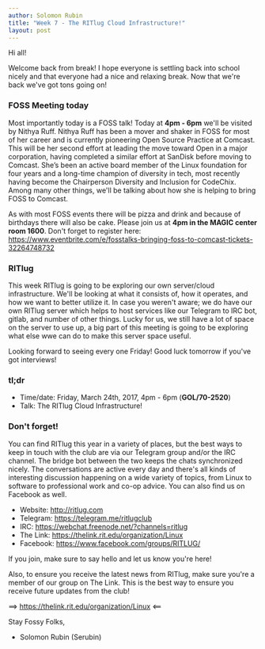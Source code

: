 ```yaml
---
author: Solomon Rubin
title: "Week 7 - The RITlug Cloud Infrastructure!"
layout: post
---
```


Hi all!

Welcome back from break! I hope everyone is settling back into school nicely and that everyone had a nice and relaxing break. Now that we're back we've got tons going on!

### FOSS Meeting today

Most importantly today is a FOSS talk! Today at **4pm - 6pm** we'll be visited by Nithya Ruff. Nithya Ruff has been a mover and shaker in FOSS for most of her career and is currently pioneering Open Source Practice at Comcast. This will be her second effort at leading the move toward Open in a major corporation, having completed a similar effort at SanDisk before moving to Comcast. She’s been an active board member of the Linux foundation for four years and a long-time champion of diversity in tech, most recently having become the Chairperson Diversity and Inclusion for CodeChix.
Among many other things, we'll be talking about how she is helping to bring FOSS to Comcast.

As with most FOSS events there will be pizza and drink and because of birthdays there will also be cake.
Please join us at **4pm in the MAGIC center room 1600**. Don't forget to register here: https://www.eventbrite.com/e/fosstalks-bringing-foss-to-comcast-tickets-32264748732

### RITlug

This week RITlug is going to be exploring our own server/cloud infrastructure. We'll be looking at what it consists of, how it operates, and how we want to better utilize it. In case you weren't aware; we do have our own RITlug server which helps to host services like our Telegram to IRC bot, gitlab, and number of other things. Lucky for us, we still have a lot of space on the server to use up, a big part of this meeting is going to be exploring what else wwe can do to make this server space useful. 

Looking forward to seeing every one Friday! Good luck tomorrow if you've got interviews!

###  tl;dr 

* Time/date: Friday, March 24th, 2017, 4pm - 6pm (**GOL/70-2520**)
* Talk:      The RITlug Cloud Infrastructure!


###  Don't forget!

You can find RITlug this year in a variety of places, but the best ways to keep in touch with the club are via our Telegram group and/or the IRC channel. The bridge bot between the two keeps the chats synchronized nicely. The conversations are active every day and there's all kinds of interesting discussion happening on a wide variety of topics, from Linux to software to professional work and co-op advice. You can also find us on Facebook as well.

* Website:  http://ritlug.com
* Telegram: https://telegram.me/ritlugclub
* IRC:      https://webchat.freenode.net/?channels=ritlug
* The Link: https://thelink.rit.edu/organization/Linux
* Facebook: https://www.facebook.com/groups/RITLUG/

If you join, make sure to say hello and let us know you're here!

Also, to ensure you receive the latest news from RITlug, make sure you're a member of our group on The Link. This is the best way to ensure you receive future updates from the club!

==> https://thelink.rit.edu/organization/Linux <==


Stay Fossy Folks,

- Solomon Rubin (Serubin)
